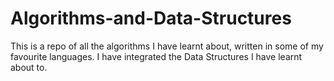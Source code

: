# Algorithms-and-Data-Structures
This is a repo of all the algorithms I have learnt about, written in some of my favourite languages. I have integrated the Data Structures I have learnt about to.
